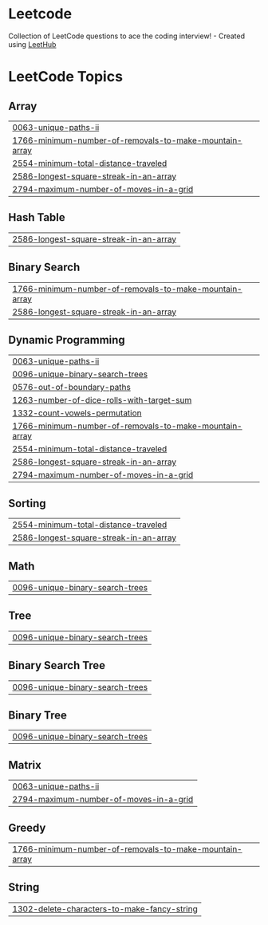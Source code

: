 # Leetcode
Collection of LeetCode questions to ace the coding interview! - Created using [LeetHub](https://github.com/QasimWani/LeetHub)

<!---LeetCode Topics Start-->
# LeetCode Topics
## Array
|  |
| ------- |
| [0063-unique-paths-ii](https://github.com/Atreya45/Leetcode/tree/master/0063-unique-paths-ii) |
| [1766-minimum-number-of-removals-to-make-mountain-array](https://github.com/Atreya45/Leetcode/tree/master/1766-minimum-number-of-removals-to-make-mountain-array) |
| [2554-minimum-total-distance-traveled](https://github.com/Atreya45/Leetcode/tree/master/2554-minimum-total-distance-traveled) |
| [2586-longest-square-streak-in-an-array](https://github.com/Atreya45/Leetcode/tree/master/2586-longest-square-streak-in-an-array) |
| [2794-maximum-number-of-moves-in-a-grid](https://github.com/Atreya45/Leetcode/tree/master/2794-maximum-number-of-moves-in-a-grid) |
## Hash Table
|  |
| ------- |
| [2586-longest-square-streak-in-an-array](https://github.com/Atreya45/Leetcode/tree/master/2586-longest-square-streak-in-an-array) |
## Binary Search
|  |
| ------- |
| [1766-minimum-number-of-removals-to-make-mountain-array](https://github.com/Atreya45/Leetcode/tree/master/1766-minimum-number-of-removals-to-make-mountain-array) |
| [2586-longest-square-streak-in-an-array](https://github.com/Atreya45/Leetcode/tree/master/2586-longest-square-streak-in-an-array) |
## Dynamic Programming
|  |
| ------- |
| [0063-unique-paths-ii](https://github.com/Atreya45/Leetcode/tree/master/0063-unique-paths-ii) |
| [0096-unique-binary-search-trees](https://github.com/Atreya45/Leetcode/tree/master/0096-unique-binary-search-trees) |
| [0576-out-of-boundary-paths](https://github.com/Atreya45/Leetcode/tree/master/0576-out-of-boundary-paths) |
| [1263-number-of-dice-rolls-with-target-sum](https://github.com/Atreya45/Leetcode/tree/master/1263-number-of-dice-rolls-with-target-sum) |
| [1332-count-vowels-permutation](https://github.com/Atreya45/Leetcode/tree/master/1332-count-vowels-permutation) |
| [1766-minimum-number-of-removals-to-make-mountain-array](https://github.com/Atreya45/Leetcode/tree/master/1766-minimum-number-of-removals-to-make-mountain-array) |
| [2554-minimum-total-distance-traveled](https://github.com/Atreya45/Leetcode/tree/master/2554-minimum-total-distance-traveled) |
| [2586-longest-square-streak-in-an-array](https://github.com/Atreya45/Leetcode/tree/master/2586-longest-square-streak-in-an-array) |
| [2794-maximum-number-of-moves-in-a-grid](https://github.com/Atreya45/Leetcode/tree/master/2794-maximum-number-of-moves-in-a-grid) |
## Sorting
|  |
| ------- |
| [2554-minimum-total-distance-traveled](https://github.com/Atreya45/Leetcode/tree/master/2554-minimum-total-distance-traveled) |
| [2586-longest-square-streak-in-an-array](https://github.com/Atreya45/Leetcode/tree/master/2586-longest-square-streak-in-an-array) |
## Math
|  |
| ------- |
| [0096-unique-binary-search-trees](https://github.com/Atreya45/Leetcode/tree/master/0096-unique-binary-search-trees) |
## Tree
|  |
| ------- |
| [0096-unique-binary-search-trees](https://github.com/Atreya45/Leetcode/tree/master/0096-unique-binary-search-trees) |
## Binary Search Tree
|  |
| ------- |
| [0096-unique-binary-search-trees](https://github.com/Atreya45/Leetcode/tree/master/0096-unique-binary-search-trees) |
## Binary Tree
|  |
| ------- |
| [0096-unique-binary-search-trees](https://github.com/Atreya45/Leetcode/tree/master/0096-unique-binary-search-trees) |
## Matrix
|  |
| ------- |
| [0063-unique-paths-ii](https://github.com/Atreya45/Leetcode/tree/master/0063-unique-paths-ii) |
| [2794-maximum-number-of-moves-in-a-grid](https://github.com/Atreya45/Leetcode/tree/master/2794-maximum-number-of-moves-in-a-grid) |
## Greedy
|  |
| ------- |
| [1766-minimum-number-of-removals-to-make-mountain-array](https://github.com/Atreya45/Leetcode/tree/master/1766-minimum-number-of-removals-to-make-mountain-array) |
## String
|  |
| ------- |
| [1302-delete-characters-to-make-fancy-string](https://github.com/Atreya45/Leetcode/tree/master/1302-delete-characters-to-make-fancy-string) |
<!---LeetCode Topics End-->